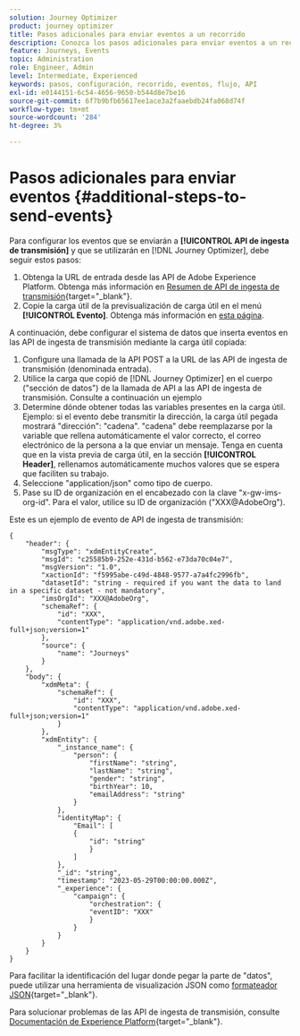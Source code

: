 ```yaml
---
solution: Journey Optimizer
product: journey optimizer
title: Pasos adicionales para enviar eventos a un recorrido
description: Conozca los pasos adicionales para enviar eventos a un recorrido
feature: Journeys, Events
topic: Administration
role: Engineer, Admin
level: Intermediate, Experienced
keywords: pasos, configuración, recorrido, eventos, flujo, API
exl-id: e0144151-6c54-4656-9650-b544d8e7be16
source-git-commit: 6f7b9bfb65617ee1ace3a2faaebdb24fa068d74f
workflow-type: tm+mt
source-wordcount: '284'
ht-degree: 3%

---
```


# Pasos adicionales para enviar eventos {#additional-steps-to-send-events}

Para configurar los eventos que se enviarán a **[!UICONTROL API de ingesta de transmisión]** y que se utilizarán en [!DNL Journey Optimizer], debe seguir estos pasos:

1. Obtenga la URL de entrada desde las API de Adobe Experience Platform. Obtenga más información en [Resumen de API de ingesta de transmisión](https://experienceleague.adobe.com/docs/experience-platform/ingestion/streaming/overview.html?lang=es){target="_blank"}.
1. Copie la carga útil de la previsualización de carga útil en el menú **[!UICONTROL Evento]**. Obtenga más información en [esta página](../event/about-creating.md#define-the-payload-fields).

A continuación, debe configurar el sistema de datos que inserta eventos en las API de ingesta de transmisión mediante la carga útil copiada:

1. Configure una llamada de la API POST a la URL de las API de ingesta de transmisión (denominada entrada).
1. Utilice la carga que copió de [!DNL Journey Optimizer] en el cuerpo (&quot;sección de datos&quot;) de la llamada de API a las API de ingesta de transmisión. Consulte a continuación un ejemplo
1. Determine dónde obtener todas las variables presentes en la carga útil. Ejemplo: si el evento debe transmitir la dirección, la carga útil pegada mostrará &quot;dirección&quot;: &quot;cadena&quot;. &quot;cadena&quot; debe reemplazarse por la variable que rellena automáticamente el valor correcto, el correo electrónico de la persona a la que enviar un mensaje. Tenga en cuenta que en la vista previa de carga útil, en la sección **[!UICONTROL Header]**, rellenamos automáticamente muchos valores que se espera que faciliten su trabajo.
1. Seleccione &quot;application/json&quot; como tipo de cuerpo.
1. Pase su ID de organización en el encabezado con la clave &quot;x-gw-ims-org-id&quot;. Para el valor, utilice su ID de organización (&quot;XXX@AdobeOrg&quot;).

Este es un ejemplo de evento de API de ingesta de transmisión:

```
{
    "header": {
        "msgType": "xdmEntityCreate",
        "msgId": "c25585b9-252e-431d-b562-e73da70c04e7",
        "msgVersion": "1.0",
        "xactionId": "f5995abe-c49d-4848-9577-a7a4fc2996fb",
        "datasetId": "string - required if you want the data to land in a specific dataset - not mandatory",
        "imsOrgId": "XXX@AdobeOrg",
        "schemaRef": {
            "id": "XXX",
            "contentType": "application/vnd.adobe.xed-full+json;version=1"
        },
        "source": {
            "name": "Journeys"
        }
    },
    "body": {
        "xdmMeta": {
            "schemaRef": {
                "id": "XXX",
                "contentType": "application/vnd.adobe.xed-full+json;version=1"
            }
        },
        "xdmEntity": {
            "_instance_name": {
                "person": {
                    "firstName": "string",
                    "lastName": "string",
                    "gender": "string",
                    "birthYear": 10,
                    "emailAddress": "string"
                }
            },
            "identityMap": {
                "Email": [
                {
                    "id": "string"
                    }
                ]
            },
            "_id": "string",
            "timestamp": "2023-05-29T00:00:00.000Z",
            "_experience": {
                "campaign": {
                    "orchestration": {
                    "eventID": "XXX"
                    }
                }
            }
        }
    }
}
```

Para facilitar la identificación del lugar donde pegar la parte de &quot;datos&quot;, puede utilizar una herramienta de visualización JSON como [formateador JSON](https://jsonformatter.curiousconcept.com){target="_blank"}.

Para solucionar problemas de las API de ingesta de transmisión, consulte [Documentación de Experience Platform](https://experienceleague.adobe.com/docs/experience-platform/ingestion/streaming/troubleshooting.html){target="_blank"}.
